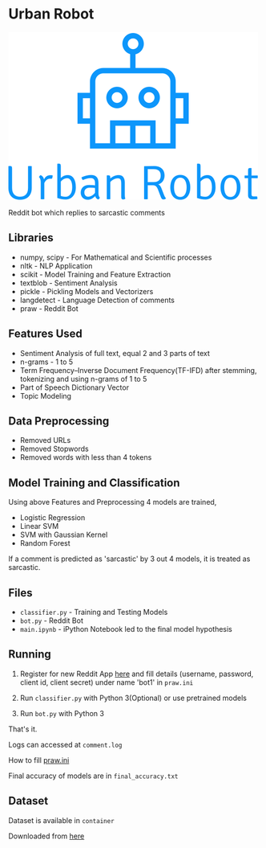# Urban Robot

![Urban Robot](ub.png)

Reddit bot which replies to sarcastic comments


## Libraries

* numpy, scipy - For Mathematical and Scientific processes
* nltk - NLP Application
* scikit - Model Training and Feature Extraction
* textblob - Sentiment Analysis
* pickle - Pickling Models and Vectorizers
* langdetect - Language Detection of comments
* praw - Reddit Bot

## Features Used

* Sentiment Analysis of full text, equal 2 and 3 parts of text
* n-grams - 1 to 5
* Term Frequency–Inverse Document Frequency(TF-IFD) after stemming, tokenizing and using n-grams of 1 to 5
* Part of Speech Dictionary Vector
* Topic Modeling

## Data Preprocessing

* Removed URLs
* Removed Stopwords
* Removed words with less than 4 tokens

## Model Training and Classification

Using above Features and Preprocessing 4 models are trained,

* Logistic Regression
* Linear SVM
* SVM with Gaussian Kernel
* Random Forest

If a comment is predicted as 'sarcastic' by 3 out 4 models, it is treated as sarcastic.

## Files

* `classifier.py` - Training and Testing Models
* `bot.py` - Reddit Bot
* `main.ipynb` - iPython Notebook led to the final model hypothesis

## Running

1. Register for new Reddit App [here](https://www.reddit.com/prefs/apps/) and fill details (username, password, client id, client secret) under name 'bot1' in `praw.ini`

2. Run `classifier.py` with Python 3(Optional) or use pretrained models

3. Run `bot.py` with Python 3

That's it.

Logs can accessed at `comment.log`

How to fill [praw.ini](https://praw.readthedocs.io/en/v4.0.0/getting_started/configuration/prawini.html)

Final accuracy of models are in `final_accuracy.txt`

## Dataset

Dataset is available in `container`

Downloaded from [here](https://nlds.soe.ucsc.edu/sarcasm1)

